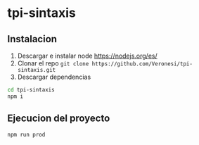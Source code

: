 # tpi-sintaxis

## Instalacion

1. Descargar e instalar node https://nodejs.org/es/
2. Clonar el repo `git clone https://github.com/Veronesi/tpi-sintaxis.git`
3. Descargar dependencias 
```bash
cd tpi-sintaxis
npm i 
```

## Ejecucion del proyecto
```bash
npm run prod
```
